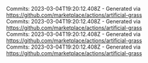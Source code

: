 Commits: 2023-03-04T19:20:12.408Z - Generated via https://github.com/marketplace/actions/artificial-grass
<br>
Commits: 2023-03-04T19:20:12.408Z - Generated via https://github.com/marketplace/actions/artificial-grass
<br>
Commits: 2023-03-04T19:20:12.408Z - Generated via https://github.com/marketplace/actions/artificial-grass
<br>
Commits: 2023-03-04T19:20:12.408Z - Generated via https://github.com/marketplace/actions/artificial-grass
<br>
